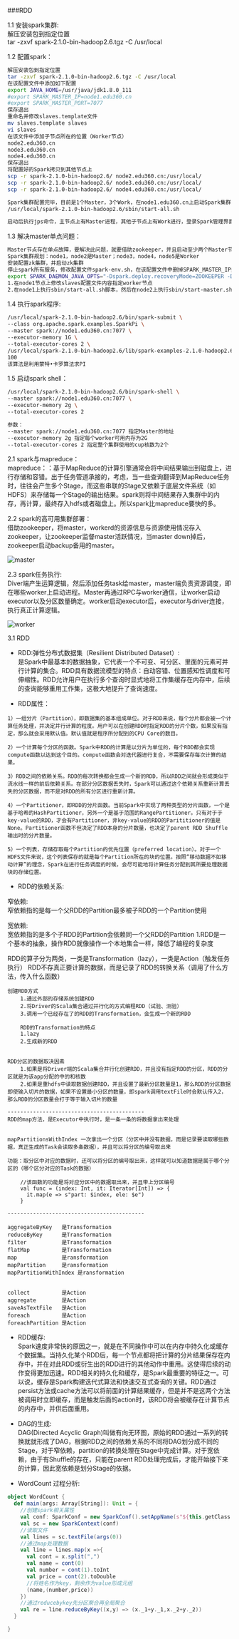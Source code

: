 ###RDD


1.1 安装spark集群:  
解压安装包到指定位置  
tar -zxvf spark-2.1.0-bin-hadoop2.6.tgz -C /usr/local  

1.2 配置spark：  
```bash
解压安装包到指定位置  
tar -zxvf spark-2.1.0-bin-hadoop2.6.tgz -C /usr/local  
在该配置文件中添加如下配置  
export JAVA_HOME=/usr/java/jdk1.8.0_111  
#export SPARK_MASTER_IP=node1.edu360.cn  
#export SPARK_MASTER_PORT=7077  
保存退出  
重命名并修改slaves.template文件  
mv slaves.template slaves  
vi slaves  
在该文件中添加子节点所在的位置（Worker节点）  
node2.edu360.cn  
node3.edu360.cn  
node4.edu360.cn  
保存退出
将配置好的Spark拷贝到其他节点上
scp -r spark-2.1.0-bin-hadoop2.6/ node2.edu360.cn:/usr/local/
scp -r spark-2.1.0-bin-hadoop2.6/ node3.edu360.cn:/usr/local/
scp -r spark-2.1.0-bin-hadoop2.6/ node4.edu360.cn:/usr/local/

Spark集群配置完毕，目前是1个Master，3个Work，在node1.edu360.cn上启动Spark集群
/usr/local/spark-2.1.0-bin-hadoop2.6/sbin/start-all.sh

启动后执行jps命令，主节点上有Master进程，其他子节点上有Work进行，登录Spark管理界面查看集群状态（主节点）：http://node1.edu360.cn:8080/
```

1.3 解决master单点问题：
```bash
Master节点存在单点故障，要解决此问题，就要借助zookeeper，并且启动至少两个Master节点来实现高可靠，配置方式比较简单：
Spark集群规划：node1，node2是Master；node3，node4，node5是Worker
安装配置zk集群，并启动zk集群
停止spark所有服务，修改配置文件spark-env.sh，在该配置文件中删掉SPARK_MASTER_IP并添加如下配置
export SPARK_DAEMON_JAVA_OPTS="-Dspark.deploy.recoveryMode=ZOOKEEPER -Dspark.deploy.zookeeper.url=zk1,zk2,zk3 -Dspark.deploy.zookeeper.dir=/spark"
1.在node1节点上修改slaves配置文件内容指定worker节点
2.在node1上执行sbin/start-all.sh脚本，然后在node2上执行sbin/start-master.sh启动第二个Master
```

1.4 执行spark程序:
```bash
/usr/local/spark-2.1.0-bin-hadoop2.6/bin/spark-submit \
--class org.apache.spark.examples.SparkPi \
--master spark://node1.edu360.cn:7077 \
--executor-memory 1G \
--total-executor-cores 2 \
/usr/local/spark-2.1.0-bin-hadoop2.6/lib/spark-examples-2.1.0-hadoop2.6.0.jar \
100
该算法是利用蒙特•卡罗算法求PI
```

1.5 启动spark shell：
```bash
/usr/local/spark-2.1.0-bin-hadoop2.6/bin/spark-shell \
--master spark://node1.edu360.cn:7077 \
--executor-memory 2g \
--total-executor-cores 2

参数：
--master spark://node1.edu360.cn:7077 指定Master的地址
--executor-memory 2g 指定每个worker可用内存为2G
--total-executor-cores 2 指定整个集群使用的cup核数为2个
```


2.1 spark与mapreduce：  
mapreduce：：基于MapReduce的计算引擎通常会将中间结果输出到磁盘上，进行存储和容错。出于任务管道承接的，考虑，当一些查询翻译到MapReduce任务时，往往会产生多个Stage，而这些串联的Stage又依赖于底层文件系统（如HDFS）来存储每一个Stage的输出结果。spark则将中间结果存入集群中的内存，再计算，最终存入hdfs或者磁盘上。所以spark比mapreduce要快的多。  

2.2 spark的高可用集群部署：  
借助zookeeper，将master，workerd的资源信息与资源使用情况存入zookeeper，让zookeeper监督master活跃情况，当master down掉后，zookeeper启动backup备用的master。

![master](images/rdd1.png "master")

2.3 spark任务执行:    
Diver端产生运算逻辑，然后添加任务task给master，master端负责资源调度，即在哪些worker上启动进程。Master再通过RPC与worker通信，让worker启动executor以及分区数量确定。worker启动executor后，executor与driver连接，执行真正计算逻辑。

![worker](images/e1.png "worker")

3.1 RDD  

* RDD:弹性分布式数据集（Resilient Distributed Dataset）:  
是Spark中最基本的数据抽象，它代表一个不可变、可分区、里面的元素可并行计算的集合。RDD具有数据流模型的特点：自动容错、位置感知性调度和可伸缩性。RDD允许用户在执行多个查询时显式地将工作集缓存在内存中，后续的查询能够重用工作集，这极大地提升了查询速度。

* RDD属性：  

```
1）一组分片（Partition），即数据集的基本组成单位。对于RDD来说，每个分片都会被一个计算任务处理，并决定并行计算的粒度。用户可以在创建RDD时指定RDD的分片个数，如果没有指定，那么就会采用默认值。默认值就是程序所分配到的CPU Core的数目。

2）一个计算每个分区的函数。Spark中RDD的计算是以分片为单位的，每个RDD都会实现compute函数以达到这个目的。compute函数会对迭代器进行复合，不需要保存每次计算的结果。

3）RDD之间的依赖关系。RDD的每次转换都会生成一个新的RDD，所以RDD之间就会形成类似于流水线一样的前后依赖关系。在部分分区数据丢失时，Spark可以通过这个依赖关系重新计算丢失的分区数据，而不是对RDD的所有分区进行重新计算。

4）一个Partitioner，即RDD的分片函数。当前Spark中实现了两种类型的分片函数，一个是基于哈希的HashPartitioner，另外一个是基于范围的RangePartitioner。只有对于于key-value的RDD，才会有Partitioner，非key-value的RDD的Parititioner的值是None。Partitioner函数不但决定了RDD本身的分片数量，也决定了parent RDD Shuffle输出时的分片数量。

5）一个列表，存储存取每个Partition的优先位置（preferred location）。对于一个HDFS文件来说，这个列表保存的就是每个Partition所在的块的位置。按照“移动数据不如移动计算”的理念，Spark在进行任务调度的时候，会尽可能地将计算任务分配到其所要处理数据块的存储位置。
```

* RDD的依赖关系:

窄依赖:  
窄依赖指的是每一个父RDD的Partition最多被子RDD的一个Partition使用


宽依赖:  
宽依赖指的是多个子RDD的Partition会依赖同一个父RDD的Partition
1.RDD是一个基本的抽象，操作RDD就像操作一个本地集合一样，降低了编程的复杂度

RDD的算子分为两类，一类是Transformation（lazy），一类是Action（触发任务执行）
RDD不存真正要计算的数据，而是记录了RDD的转换关系（调用了什么方法，传入什么函数）

```
创建RDD方式  
	1.通过外部的存储系统创建RDD
	2.将Driver的Scala集合通过并行化的方式编程RDD（试验、测验）
	3.调用一个已经存在了的RDD的Transformation，会生成一个新的RDD

	RDD的Transformation的特点
	1.lazy
	2.生成新的RDD


RDD分区的数据取决因素   
	1.如果是将Driver端的Scala集合并行化创建RDD，并且没有指定RDD的分区，RDD的分区就是为该app分配的中的和核数
	2.如果是重hdfs中读取数据创建RDD，并且设置了最新分区数量是1，那么RDD的分区数据即使输入切片的数据，如果不设置最小分区的数量，即spark调用textFile时会默认传入2，那么RDD的分区数量会打于等于输入切片的数量

-------------------------------------------
RDD的map方法，是Executor中执行时，是一条一条的将数据拿出来处理


mapPartitionsWithIndex 一次拿出一个分区（分区中并没有数据，而是记录要读取哪些数据，真正生成的Task会读取多条数据），并且可以将分区的编号取出来

功能：取分区中对应的数据时，还可以将分区的编号取出来，这样就可以知道数据是属于哪个分区的（哪个区分对应的Task的数据）

	//该函数的功能是将对应分区中的数据取出来，并且带上分区编号
    val func = (index: Int, it: Iterator[Int]) => {
      it.map(e => s"part: $index, ele: $e")
    }

-------------------------------------------

aggregateByKey   是Transformation
reduceByKey      是Transformation
filter           是Transformation
flatMap			 是Transformation
map              是ransformation
mapPartition     是ransformation
mapPartitionWithIndex 是ransformation


collect          是Action
aggregate        是Action
saveAsTextFile   是Action
foreach          是Action
foreachPartition 是Action
```

* RDD缓存:  
Spark速度非常快的原因之一，就是在不同操作中可以在内存中持久化或缓存个数据集。当持久化某个RDD后，每一个节点都将把计算的分片结果保存在内存中，并在对此RDD或衍生出的RDD进行的其他动作中重用。这使得后续的动作变得更加迅速。RDD相关的持久化和缓存，是Spark最重要的特征之一。可以说，缓存是Spark构建迭代式算法和快速交互式查询的关键。RDD通过persist方法或cache方法可以将前面的计算结果缓存，但是并不是这两个方法被调用时立即缓存，而是触发后面的action时，该RDD将会被缓存在计算节点的内存中，并供后面重用。

* DAG的生成:  
DAG(Directed Acyclic Graph)叫做有向无环图，原始的RDD通过一系列的转换就就形成了DAG，根据RDD之间的依赖关系的不同将DAG划分成不同的Stage，对于窄依赖，partition的转换处理在Stage中完成计算。对于宽依赖，由于有Shuffle的存在，只能在parent RDD处理完成后，才能开始接下来的计算，因此宽依赖是划分Stage的依据。


* WordCount 过程分析:

```scala
object WordCount {
  def main(args: Array[String]): Unit = {
    //创建spark相关属性
    val conf: SparkConf = new SparkConf().setAppName(s"${this.getClass.getSimpleName}").setMaster("local[2]")
    val sc = new SparkContext(conf)
    //读取文件
    val lines = sc.textFile(args(0))
    //通过map处理数据
    val line = lines.map(x =>{
      val cont = x.split(",")
      val name = cont(0)
      val number = cont(1).toInt
      val price = cont(2).toDouble
      //将姓名作为key，剩余作为value形成元组
      (name,(number,price))
    })
    //通过reducebykey先分区聚合再全局聚合
    val re = line.reduceByKey((x,y) => (x._1+y._1,x._2+y._2))
  }

}
```

